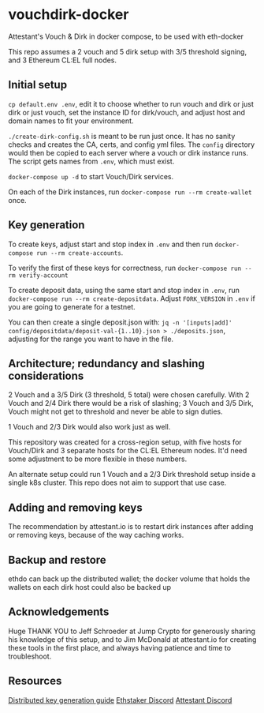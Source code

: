 # vouchdirk-docker

Attestant's Vouch &amp; Dirk in docker compose, to be used with eth-docker

This repo assumes a 2 vouch and 5 dirk setup with 3/5 threshold signing, and 3 Ethereum CL:EL full nodes.

## Initial setup

`cp default.env .env`, edit it to choose whether to run vouch and dirk or just dirk or just vouch, set the instance ID for dirk/vouch, and adjust
host and domain names to fit your environment.

`./create-dirk-config.sh` is meant to be run just once. It has no sanity checks and creates the CA, certs, and config yml files. The `config` directory
would then be copied to each server where a vouch or dirk instance runs. The script gets names from `.env`, which must exist.

`docker-compose up -d` to start Vouch/Dirk services.

On each of the Dirk instances, run `docker-compose run --rm create-wallet` once.

## Key generation

To create keys, adjust start and stop index in `.env` and then run `docker-compose run --rm create-accounts`.

To verify the first of these keys for correctness, run `docker-compose run --rm verify-account`

To create deposit data, using the same start and stop index in `.env`, run `docker-compose run --rm create-depositdata`. Adjust `FORK_VERSION` in
`.env` if you are going to generate for a testnet.

You can then create a single deposit.json with: `jq -n '[inputs|add]' config/depositdata/deposit-val-{1..10}.json > ./deposits.json`, adjusting for the
range you want to have in the file.

## Architecture; redundancy and slashing considerations

2 Vouch and a 3/5 Dirk (3 threshold, 5 total) were chosen carefully. With 2 Vouch and 2/4 Dirk there would be a risk of slashing; 3 Vouch and 3/5 Dirk, Vouch might not get to threshold
and never be able to sign duties. 

1 Vouch and 2/3 Dirk would also work just as well.

This repository was created for a cross-region setup, with five hosts for Vouch/Dirk and 3 separate hosts for the CL:EL Ethereum nodes. It'd need some adjustment to be more flexible
in these numbers.

An alternate setup could run 1 Vouch and a 2/3 Dirk threshold setup inside a single k8s cluster. This repo does not aim to support that use case.

## Adding and removing keys

The recommendation by attestant.io is to restart dirk instances after adding or removing keys, because of the way caching works.

## Backup and restore

ethdo can back up the distributed wallet; the docker volume that holds the wallets on each dirk host could also be backed up

## Acknowledgements

Huge THANK YOU to Jeff Schroeder at Jump Crypto for generously sharing his knowledge of this setup, and to Jim McDonald at attestant.io for creating these tools
in the first place, and always having patience and time to troubleshoot.

## Resources

[Distributed key generation guide](https://github.com/attestantio/dirk/blob/master/docs/distributed_key_generation.md)
[Ethstaker Discord](https://discord.io/ethstaker)
[Attestant Discord](https://discord.gg/U5GNUuQQr3)
